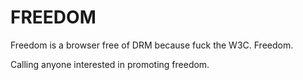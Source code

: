 # FREEDOM

Freedom is a browser free of DRM because fuck the W3C.
Freedom.

Calling anyone interested in promoting freedom.
